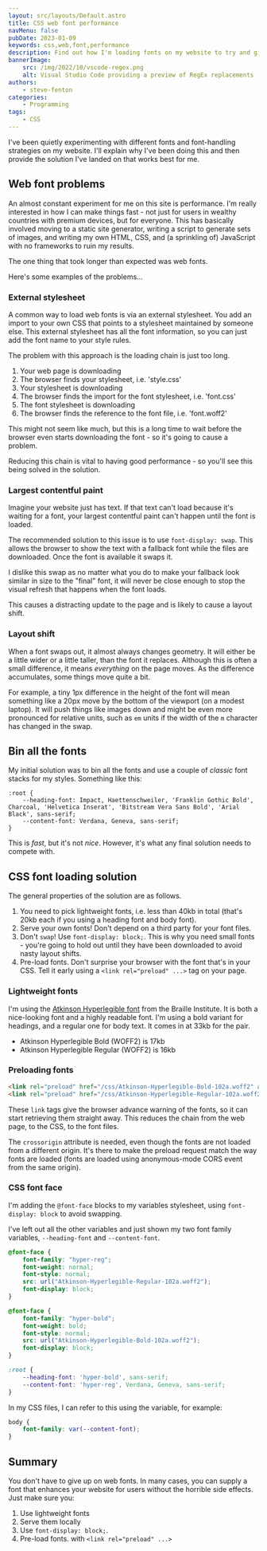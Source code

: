 ```yaml
---
layout: src/layouts/Default.astro
title: CSS web font performance
navMenu: false
pubDate: 2023-01-09
keywords: css,web,font,performance
description: Find out how I'm loading fonts on my website to try and give the best user experience.
bannerImage:
    src: /img/2022/10/vscode-regex.png
    alt: Visual Studio Code providing a preview of RegEx replacements
authors:
    - steve-fenton
categories:
    - Programming
tags:
    - CSS
---
```


I've been quietly experimenting with different fonts and font-handling strategies on my website. I'll explain why I've been doing this and then provide the solution I've landed on that works best for me.

## Web font problems

An almost constant experiment for me on this site is performance. I'm really interested in how I can make things fast - not just for users in wealthy countries with premium devices, but for everyone. This has basically involved moving to a static site generator, writing a script to generate sets of images, and writing my own HTML, CSS, and (a sprinkling of) JavaScript with no frameworks to ruin my results.

The one thing that took longer than expected was web fonts.

Here's some examples of the problems...

### External stylesheet

A common way to load web fonts is via an external stylesheet. You add an import to your own CSS that points to a stylesheet maintained by someone else. This external stylesheet has all the font information, so you can just add the font name to your style rules.

The problem with this approach is the loading chain is just too long.

1. Your web page is downloading
2. The browser finds your stylesheet, i.e. 'style.css'
3. Your stylesheet is downloading
4. The browser finds the import for the font stylesheet, i.e. 'font.css'
5. The font stylesheet is downloading
6. The browser finds the reference to the font file, i.e. 'font.woff2'

This might not seem like much, but this is a long time to wait before the browser even starts downloading the font - so it's going to cause a problem.

Reducing this chain is vital to having good performance - so you'll see this being solved in the solution.

### Largest contentful paint

Imagine your website just has text. If that text can't load because it's waiting for a font, your largest contentful paint can't happen until the font is loaded.

The recommended solution to this issue is to use `font-display: swap`. This allows the browser to show the text with a fallback font while the files are downloaded. Once the font is available it swaps it.

I dislike this swap as no matter what you do to make your fallback look similar in size to the "final" font, it will never be close enough to stop the visual refresh that happens when the font loads.

This causes a distracting update to the page and is likely to cause a layout shift.

### Layout shift

When a font swaps out, it almost always changes geometry. It will either be a little wider or a little taller, than the font it replaces. Although this is often a small difference, it means *everything* on the page moves. As the difference accumulates, some things move quite a bit.

For example, a tiny 1px difference in the height of the font will mean something like a 20px move by the bottom of the viewport (on a modest laptop). It will push things like images down and might be even more pronounced for relative units, such as `em` units if the width of the `m` character has changed in the swap.

## Bin all the fonts

My initial solution was to bin all the fonts and use a couple of *classic* font stacks for my styles. Something like this:

```
:root {
    --heading-font: Impact, Haettenschweiler, 'Franklin Gothic Bold', Charcoal, 'Helvetica Inserat', 'Bitstream Vera Sans Bold', 'Arial Black', sans-serif;
    --content-font: Verdana, Geneva, sans-serif;
}
```

This is *fast*, but it's not *nice*. However, it's what any final solution needs to compete with.

## CSS font loading solution

The general properties of the solution are as follows.

1. You need to pick lightweight fonts, i.e. less than 40kb in total (that's 20kb each if you using a heading font and body font).
2. Serve your own fonts! Don't depend on a third party for your font files.
3. Don't `swap`! Use `font-display: block;`. This is why you need small fonts - you're going to hold out until they have been downloaded to avoid nasty layout shifts.
4. Pre-load fonts. Don't surprise your browser with the font that's in your CSS. Tell it early using a `<link rel="preload" ...>` tag on your page.

### Lightweight fonts

I'm using the [Atkinson Hyperlegible font](https://brailleinstitute.org/freefont) from the Braille Institute. It is both a nice-looking font and a highly readable font. I'm using a bold variant for headings, and a regular one for body text. It comes in at 33kb for the pair.

- Atkinson Hyperlegible Bold (WOFF2) is 17kb
- Atkinson Hyperlegible Regular (WOFF2) is 16kb


### Preloading fonts

```html
<link rel="preload" href="/css/Atkinson-Hyperlegible-Bold-102a.woff2" as="font" type="font/woff2" crossorigin>
<link rel="preload" href="/css/Atkinson-Hyperlegible-Regular-102a.woff2" as="font" type="font/woff2" crossorigin>
```

These `link` tags give the browser advance warning of the fonts, so it can start retrieving them straight away. This reduces the chain from the web page, to the CSS, to the font files.

The `crossorigin` attribute is needed, even though the fonts are not loaded from a different origin. It's there to make the preload request match the way fonts are loaded (fonts are loaded using anonymous-mode CORS event from the same origin).

### CSS font face

I'm adding the `@font-face` blocks to my variables stylesheet, using `font-display: block` to avoid swapping.

I've left out all the other variables and just shown my two font family variables, `--heading-font` and `--content-font`.

```css
@font-face {
    font-family: "hyper-reg";
    font-weight: normal;
    font-style: normal;
    src: url("Atkinson-Hyperlegible-Regular-102a.woff2");
    font-display: block;
}

@font-face {
    font-family: "hyper-bold";
    font-weight: bold;
    font-style: normal;
    src: url("Atkinson-Hyperlegible-Bold-102a.woff2");
    font-display: block;
}

:root {
    --heading-font: 'hyper-bold', sans-serif;
    --content-font: 'hyper-reg', Verdana, Geneva, sans-serif;
}
```

In my CSS files, I can refer to this using the variable, for example:

```css
body {
    font-family: var(--content-font);
}
```

## Summary

You don't have to give up on web fonts. In many cases, you can supply a font that enhances your website for users without the horrible side effects. Just make sure you:

1. Use lightweight fonts
2. Serve them locally
3. Use `font-display: block;`.
4. Pre-load fonts. with `<link rel="preload" ...>`